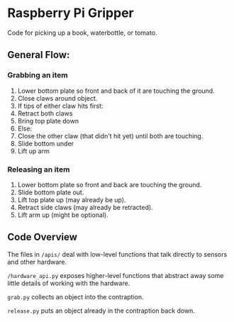 # Raspberry Pi Gripper

Code for picking up a book, waterbottle, or tomato.

## General Flow:

### Grabbing an item

1. Lower bottom plate so front and back of it are touching the ground.
1. Close claws around object.
1. If tips of either claw hits first:
  1. Retract both claws
  1. Bring top plate down
1. Else:
  1. Close the other claw (that didn't hit yet) until both are touching.
1. Slide bottom under
1. Lift up arm

### Releasing an item

1. Lower bottom plate so front and back are touching the ground.
1. Slide bottom plate out.
1. Lift top plate up (may already be up).
1. Retract side claws (may already be retracted).
1. Lift arm up (might be optional).

## Code Overview

The files in `/apis/` deal with low-level functions that talk directly to sensors and other hardware.

`/hardware_api.py` exposes higher-level functions that abstract away some little details of working with the hardware.

`grab.py` collects an object into the contraption.

`release.py` puts an object already in the contraption back down.
